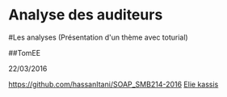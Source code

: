 Analyse des auditeurs
=====

#Les analyses (Présentation d'un thème avec toturial)

##TomEE

22/03/2016

https://github.com/hassanItani/SOAP_SMB214-2016
[Elie kassis](git@github.com:ElieKassis/Java-Card.git)
